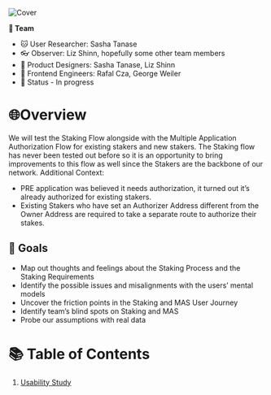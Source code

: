 ![Cover](https://user-images.githubusercontent.com/40768736/191759612-fc44592a-727d-4157-a035-d6c94a27fb1a.png)

 **🤼 Team**
- 🐱 User Researcher: Sasha Tanase
- 👓 Observer: Liz Shinn, hopefully some other team members
- 🦄 Product Designers: Sasha Tanase, Liz Shinn
- 👾 Frontend Engineers: Rafal Cza, George Weiler
- 🚀 Status -  In progress


# 🌐Overview
We will test the Staking Flow alongside with the Multiple Application Authorization Flow for existing stakers and new stakers. 
The Staking flow has never been tested out before so it is an opportunity to bring improvements to this flow as well since the Stakers are the backbone of our network.
Additional Context:
* PRE application was believed it needs authorization, it turned out it’s already authorized for existing stakers. 
* Existing Stakers who have set an Authorizer Address different from the Owner Address are required to take a separate route to authorize their stakes.

## 🎯 Goals
* Map out thoughts and feelings about the Staking Process and the Staking Requirements
* Identify the possible issues and misalignments with the users’ mental models
* Uncover the friction points in the Staking and MAS User Journey
* Identify team’s blind spots on Staking and MAS
* Probe our assumptions with real data

# 📚 Table of Contents
1. [Usability Study](https://github.com/threshold-network/UX-User-Research/blob/main/Multi-App%20Staking%20(MAS)./iterative-user-study/readme.md)
